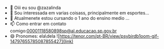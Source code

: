 - 👋 Oiii eu sou @zazalinda
- 👀 Sou interessada em varias coisass, principalmente em esportes...
- 🌱 Atualmenete estou cursando o 1 ano do ensino medio ...
- 📫 Como entrar em contato comigo:00001118580898sp@al.educacao.sp.gov.br
- 😄 Pronomes: ela\dela
![https://tenor.com/pt-BR/view/psybirdb1oom-gif-14797655785087855427](link)

<!---
zazalinda/zazalinda is a ✨ special ✨ repository because its `README.md` (this file) appears on your GitHub profile.
You can click the Preview link to take a look at your changes.
--->
